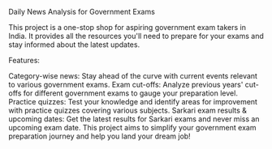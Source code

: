 Daily News Analysis for Government Exams

This project is a one-stop shop for aspiring government exam takers in India. It provides all the resources you'll need to prepare for your exams and stay informed about the latest updates.

Features:

Category-wise news: Stay ahead of the curve with current events relevant to various government exams.
Exam cut-offs: Analyze previous years' cut-offs for different government exams to gauge your preparation level.
Practice quizzes: Test your knowledge and identify areas for improvement with practice quizzes covering various subjects.
Sarkari exam results & upcoming dates: Get the latest results for Sarkari exams and never miss an upcoming exam date.
This project aims to simplify your government exam preparation journey and help you land your dream job!
